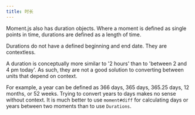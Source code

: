 ```yaml
---
title: 时长
---
```



Moment.js also has duration objects. Where a moment is defined as single points in time, durations are defined as a length of time.

Durations do not have a defined beginning and end date. They are contextless.

A duration is conceptually more similar to '2 hours' than to 'between 2 and 4 pm today'. As such, they are not a good solution to converting between units that depend on context.

For example, a year can be defined as 366 days, 365 days, 365.25 days, 12 months, or 52 weeks. Trying to convert years to days makes no sense without context. It is much better to use `moment#diff` for calculating days or years between two moments than to use `Durations`.
